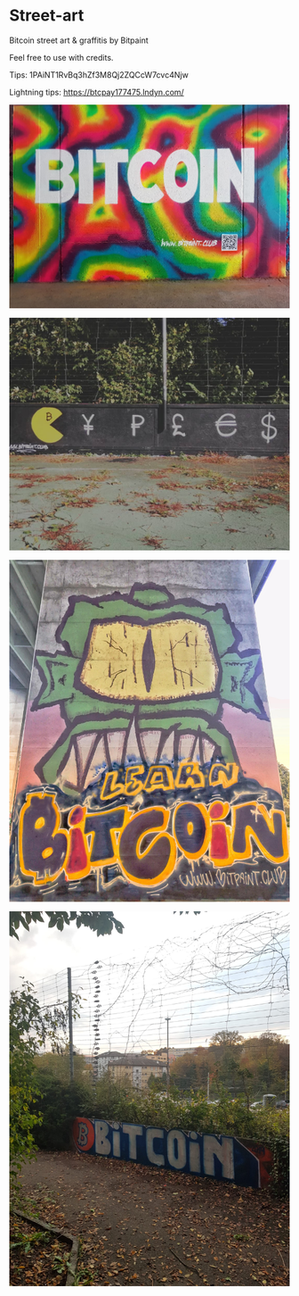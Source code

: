 # Street-art
Bitcoin street art &amp; graffitis by Bitpaint

Feel free to use with credits.

Tips: 1PAiNT1RvBq3hZf3M8Qj2ZQCcW7cvc4Njw

Lightning tips: https://btcpay177475.lndyn.com/



![Image](/Bitcoin.jpg)

![Image](Fiatman.jpg)

![Image](/Learn-Bitcoin.jpg)

![Image](/Bitcoin_2.jpg)
